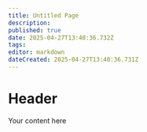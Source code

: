 ```yaml
---
title: Untitled Page
description: 
published: true
date: 2025-04-27T13:40:36.732Z
tags: 
editor: markdown
dateCreated: 2025-04-27T13:40:36.731Z
---
```


# Header
Your content here